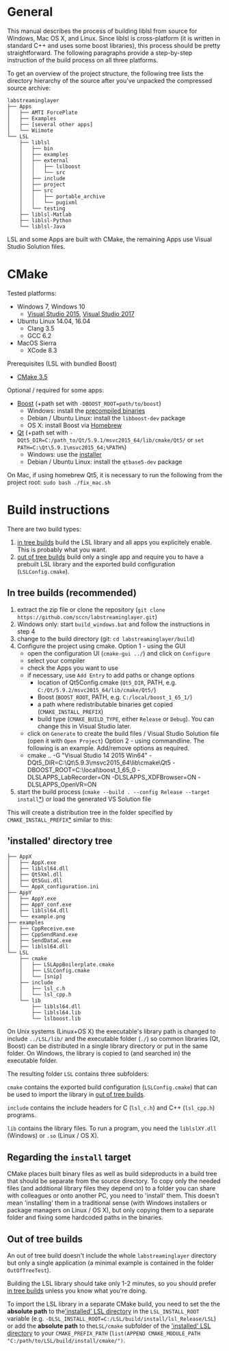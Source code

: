 # General

This manual describes the process of building liblsl from source for Windows, Mac OS X, and Linux.
Since liblsl is cross-platform (it is written in standard C++ and uses some boost libraries),
this process should be pretty straightforward.
The following paragraphs provide a step-by-step instruction of the build process on all three platforms. 

To get an overview of the project structure, the following tree lists the directory
hierarchy of the source after you've unpacked the compressed source archive:

    labstreaminglayer
    ├── Apps
    │   ├── AMTI ForcePlate
    │   ├── Examples
    │   ├── [several other apps]
    │   └── Wiimote
    └── LSL
        ├── liblsl
        │   ├── bin
        │   ├── examples
        │   ├── external
        │   │   ├── lslboost
        │   │   └── src
        │   ├── include
        │   ├── project
        │   ├── src
        │   │   ├── portable_archive
        │   │   └── pugixml
        │   └── testing
        ├── liblsl-Matlab
        ├── liblsl-Python
        └── liblsl-Java

LSL and some Apps are built with CMake, the remaining Apps use Visual Studio Solution files.

# CMake

Tested platforms:
* Windows 7, Windows 10
    - [Visual Studio 2015](https://www.visualstudio.com/vs/older-downloads/), [Visual Studio 2017](https://www.visualstudio.com/downloads/)
* Ubuntu Linux 14.04, 16.04
    - Clang 3.5
    - GCC 6.2
* MacOS Sierra
    - XCode 8.3

Prerequisites (LSL with bundled Boost)
- [CMake 3.5](https://cmake.org/download/)

Optional / required for some apps:
- [Boost](https://boost.org) (+path set with `-DBOOST_ROOT=path/to/boost`)
    - Windows: install the [precompiled binaries](https://sourceforge.net/projects/boost/files/boost-binaries/)
    - Debian / Ubuntu Linux: install the `libboost-dev` package
    - OS X: install Boost via [Homebrew](https://brew.sh/)
- [Qt](http://qt.io) (+path set with `-DQt5_DIR=C:/path_to/Qt/5.9.1/msvc2015_64/lib/cmake/Qt5/` or `set PATH=C:\Qt\5.9.1\msvc2015_64;%PATH%`)
    - Windows: use the [installer](http://download.qt.io/official_releases/online_installers/qt-unified-windows-x86-online.exe)
    - Debian / Ubuntu Linux: install the `qtbase5-dev` package

On Mac, if using homebrew Qt5, it is necessary to run the following from the project root:
`sudo bash ./fix_mac.sh`

# Build instructions

There are two build types:

1. [in tree builds](#in-tree-builds-recommended) build the LSL library and all apps you explicitely enable. This is probably what you want.
1. [out of tree builds](#out-of-tree-builds) build only a single app and require you to have a prebuilt LSL library and the exported build configuration (`LSLConfig.cmake`).

## In tree builds (recommended)

1. extract the zip file or clone the repository (`git clone https://github.com/sccn/labstreaminglayer.git`)
2. Windows only: start `build_windows.bat` and follow the instructions in step 4
3. change to the build directory (git: `cd labstreaminglayer/build`)
4. Configure the project using cmake.
    Option 1 - using the GUI
    - open the configuration UI (`cmake-gui ../`) and click on `Configure`
    - select your compiler
    - check the Apps you want to use
    - if necessary, use `Add Entry` to add paths or change options
        - location of Qt5Config.cmake (`Qt5_DIR`, PATH, e.g. `C:/Qt/5.9.2/msvc2015_64/lib/cmake/Qt5/`)
        - Boost (`BOOST_ROOT`, PATH, e.g. `C:/local/boost_1_65_1/`)
        - a path where redistributable binaries get copied (`CMAKE_INSTALL_PREFIX`)
        - build type (`CMAKE_BUILD_TYPE`, either `Release` or `Debug`). You can change this in Visual Studio later.
    - click on `Generate` to create the build files / Visual Studio Solution file (open it with `Open Project`)
    Option 2 - using commandline. The following is an example. Add/remove options as required.
    - cmake .. -G "Visual Studio 14 2015 Win64" -DQt5_DIR=C:\Qt\5.9.3\msvc2015_64\lib\cmake\Qt5 -DBOOST_ROOT=C:\local\boost_1_65_0 -DLSLAPPS_LabRecorder=ON -DLSLAPPS_XDFBrowser=ON -DLSLAPPS_OpenVR=ON
5. start the build process (`cmake --build . --config Release --target install`[*](#regarding-the-install-target)) or load the generated VS Solution file

This will create a distribution tree in the folder specified by `CMAKE_INSTALL_PREFIX`[*](#regarding-the-install-target) similar to this:

## 'installed' directory tree

    ├── AppX
    │   ├── AppX.exe
    │   ├── liblsl64.dll
    │   ├── Qt5Xml.dll
    │   ├── Qt5Gui.dll
    │   └── AppX_configuration.ini
    ├── AppY
    │   ├── AppY.exe
    │   ├── AppY_conf.exe
    │   ├── liblsl64.dll
    │   └── example.png
    ├── examples
    │   ├── CppReceive.exe
    │   ├── CppSendRand.exe
    │   ├── SendDataC.exe
    │   ├── liblsl64.dll
    └── LSL
        ├── cmake
        │   ├── LSLAppBoilerplate.cmake
        │   ├── LSLConfig.cmake
        │   └── [snip]
        ├── include
        │   ├── lsl_c.h
        │   └── lsl_cpp.h
        └── lib
            ├── liblsl64.dll
            ├── liblsl64.lib
            └── lslboost.lib

On Unix systems (Linux+OS X) the executable's library path is changed to include
`../LSL/lib/` and the executable folder (`./`) so common libraries (Qt, Boost)
can be distributed in a single library directory or put in the same folder.
On Windows, the library is copied to (and searched in) the executable folder.

The resulting folder `LSL` contains three subfolders:

`cmake` contains the exported build configuration (`LSLConfig.cmake`) that can be used to import
the library in [out of tree builds](#out-of-tree-builds).

`include` contains the include headers for C (`lsl_c.h`) and C++ (`lsl_cpp.h`) programs.

`lib` contains the library files. To run a program, you need the `liblslXY.dll` (Windows) or `.so` (Linux / OS X).

## Regarding the `install` target

CMake places built binary files as well as build sideproducts in a build tree that should be separate from
the source directory. To copy only the needed files (and additional library files they depend on) to a folder
you can share with colleagues or onto another PC, you need to 'install' them.
This doesn't mean 'installing' them in a traditional sense (with Windows installers or package managers on
Linux / OS X), but only copying them to a separate folder and fixing some hardcoded paths in the binaries.

## Out of tree builds

An out of tree build doesn't include the whole `labstreaminglayer` directory but only a single application
(a minimal example is contained in the folder `OutOfTreeTest`).

Building the LSL library should take only 1-2 minutes, so you should prefer [in tree builds](#in-tree-builds-recommended)
unless you know what you're doing.

To import the LSL library in a separate CMake build, you need to set the the 
**absolute path** to the['installed' LSL directory](#install-directory-tree)
in the `LSL_INSTALL_ROOT` variable (e.g. `-DLSL_INSTALL_ROOT=C:/LSL/build/install/lsl_Release/LSL`) or add the **absolute path** to the`LSL/cmake` subfolder
of the ['installed' LSL directory](#install-directory-tree) to your `CMAKE_PREFIX_PATH`
(`list(APPEND CMAKE_MODULE_PATH "C:/path/to/LSL/build/install/cmake/")`.
